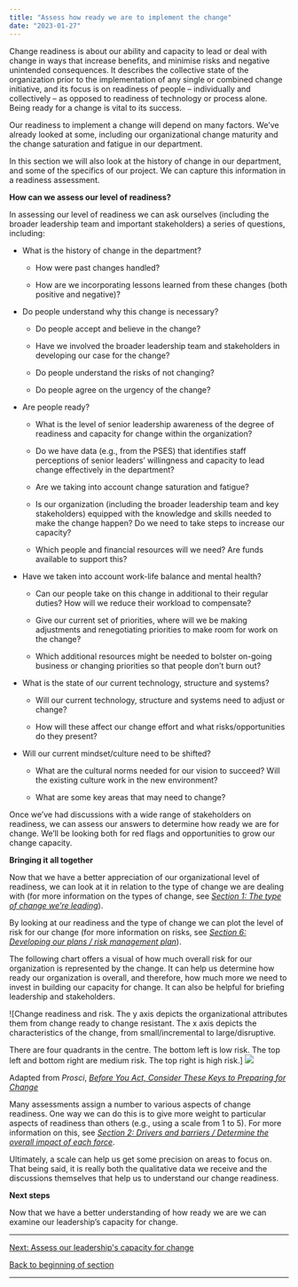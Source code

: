 ```yaml
---
title: "Assess how ready we are to implement the change"
date: "2023-01-27"
---
```


Change readiness is about our ability and capacity to lead or deal with change in ways that increase benefits, and minimise risks and negative unintended consequences. It describes the collective state of the organization prior to the implementation of any single or combined change initiative, and its focus is on readiness of people – individually and collectively – as opposed to readiness of technology or process alone. Being ready for a change is vital to its success.

Our readiness to implement a change will depend on many factors. We’ve already looked at some, including our organizational change maturity and the change saturation and fatigue in our department.

In this section we will also look at the history of change in our department, and some of the specifics of our project. We can capture this information in a readiness assessment.

**How can we assess our level of readiness?**

In assessing our level of readiness we can ask ourselves (including the broader leadership team and important stakeholders) a series of questions, including:

- What is the history of change in the department?
    - How were past changes handled?
    
    - How are we incorporating lessons learned from these changes (both positive and negative)?

- Do people understand why this change is necessary?
    - Do people accept and believe in the change?
    
    - Have we involved the broader leadership team and stakeholders in developing our case for the change?
    
    - Do people understand the risks of not changing?
    
    - Do people agree on the urgency of the change?

- Are people ready?
    - What is the level of senior leadership awareness of the degree of readiness and capacity for change within the organization?
    
    - Do we have data (e.g., from the PSES) that identifies staff perceptions of senior leaders’ willingness and capacity to lead change effectively in the department?
    
    - Are we taking into account change saturation and fatigue?
    
    - Is our organization (including the broader leadership team and key stakeholders) equipped with the knowledge and skills needed to make the change happen? Do we need to take steps to increase our capacity?
    
    - Which people and financial resources will we need? Are funds available to support this?

- Have we taken into account work-life balance and mental health?
    - Can our people take on this change in additional to their regular duties? How will we reduce their workload to compensate?
    
    - Give our current set of priorities, where will we be making adjustments and renegotiating priorities to make room for work on the change?
    
    - Which additional resources might be needed to bolster on-going business or changing priorities so that people don’t burn out?

- What is the state of our current technology, structure and systems?
    - Will our current technology, structure and systems need to adjust or change?
    
    - How will these affect our change effort and what risks/opportunities do they present?

- Will our current mindset/culture need to be shifted?
    - What are the cultural norms needed for our vision to succeed? Will the existing culture work in the new environment?
    
    - What are some key areas that may need to change?

Once we’ve had discussions with a wide range of stakeholders on readiness, we can assess our answers to determine how ready we are for change. We’ll be looking both for red flags and opportunities to grow our change capacity.

**Bringing it all together**

Now that we have a better appreciation of our organizational level of readiness, we can look at it in relation to the type of change we are dealing with (for more information on the types of change, see _[Section 1: The type of change we’re leading](/framework-for-leading-change/the-type-of-change-were-leading/)_).

By looking at our readiness and the type of change we can plot the level of risk for our change (for more information on risks, see _[Section 6: Developing our plans / risk management plan](/framework-for-leading-change/risk-plan/)_).

The following chart offers a visual of how much overall risk for our organization is represented by the change. It can help us determine how ready our organization is overall, and therefore, how much more we need to invest in building our capacity for change. It can also be helpful for briefing leadership and stakeholders.



![Change readiness and risk. The y axis depicts the organizational attributes them from change ready to change resistant. The x axis depicts the characteristics of the change, from small/incremental to large/disruptive.

There are four quadrants in the centre. The bottom left is low risk. The top left and bottom right are medium risk. The top right is high risk.] <img src="images/FLC-Org-attributes.jpg">

Adapted from _Prosci_, [_Before You Act, Consider These Keys to Preparing for Change_](https://www.prosci.com/blog/keys-to-prepare-for-change)


Many assessments assign a number to various aspects of change readiness. One way we can do this is to give more weight to particular aspects of readiness than others (e.g., using a scale from 1 to 5). For more information on this, see _[S](/framework-for-leading-change/our-drivers-and-barriers-of-change/)[ection 2: Drivers and barriers / Determine the overall impact of each force](/framework-for-leading-change/risk-plan/)_.

Ultimately, a scale can help us get some precision on areas to focus on. That being said, it is really both the qualitative data we receive and the discussions themselves that help us to understand our change readiness.

**Next steps**

Now that we have a better understanding of how ready we are we can examine our leadership’s capacity for change.

* * *

[Next: Assess our leadership's capacity for change](/framework-for-leading-change/assess-our-leaderships-capacity-for-change/)

[Back to beginning of section](/framework-for-leading-change/capacity-readiness-and-impact/)

* * *
